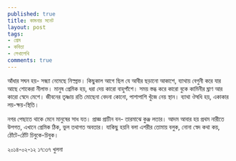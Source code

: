 ```yaml
---
published: true
title: কামনার সনেট
layout: post
tags:
- প্রেম
- কবিতা
- লেখালেখি
comments: true
---
```

আঁধার সঘন হয়- সন্ধ্যা নেমেছে নিস্প্রভ।
কিছুকাল আগে ছিল যে আবীর ছড়ানো আকাশে,
ব্যাথায় বেগুনী করে যার আছে শোকেরা নীলাভ।
মানুষ প্রেমিক হয়, ধরা দেয় কারো বাহুপাঁশে।
সময় স্তব্ধ করে কারো বুকে কামিনীর ঘ্রাণ
আর কারো স্বেদে মেশে। জীবনের তৃষ্ণায় রতি
মোছেনা বেদনা কোনো, পাশাপাশি খুঁজে নেয় স্থান।
ব্যাথা ঔষধি হয়, একাকার লয়-ক্ষয়-স্থিতি।

নগর পেছাতে থাকে মেনে মানুষের সাধ যত।
প্রাজ্ঞ প্রাচীন বন- তারমাঝে কুঞ্জ লতার।
আদম আবার হয় প্রথম নারীতে উপগত,
এখানে প্রেমিক ঠিক, ভুল তথাগত অবতার।
যাকিছু হয়নি বলা এশরীর তোমায় বলুক,
নোনা স্বেদ কথা কয়, ঠোঁটে-ঠোঁট চিবুকে-চিবুক।

২০১৪-০২-১২ ১৭:৩৭
খুলনা
